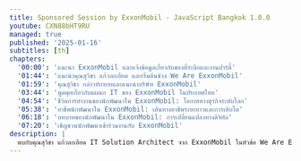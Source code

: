 ```yaml
---
title: Sponsored Session by ExxonMobil - JavaScript Bangkok 1.0.0
youtube: CXN88bHT9RU
managed: true
published: '2025-01-16'
subtitles: [th]
chapters:
  '00:00': 'แนะนำ ExxonMobil และแจ้งข้อมูลเกี่ยวกับของที่ระลึกและงานปาร์ตี้'
  '01:44': 'แนะนำคุณสุวิชา แก้วละเอียด และเริ่มต้นช่วง We Are ExxonMobil'
  '01:59': 'คุณสุวิชา กล่าวทักทายและแนะนำบริษัท ExxonMobil'
  '03:44': 'พูดคุยเกี่ยวกับแผนก IT ของ ExxonMobil ในประเทศไทย'
  '04:54': 'ชีวิตการทำงานของนักพัฒนาใน ExxonMobil: โอกาสทางธุรกิจระดับโลก'
  '05:38': 'อาชีพนักพัฒนาใน ExxonMobil: เส้นทางอาชีพระยะยาวและการเติบโต'
  '06:18': 'บทบาทของนักพัฒนาใน ExxonMobil: การเปลี่ยนแปลงทางดิจิทัล'
  '07:20': 'เชิญชวนนักพัฒนาเข้าร่วมงานกับ ExxonMobil'
description: |
  พบกับคุณสุวิชา แก้วละเอียด IT Solution Architect จาก ExxonMobil ในหัวข้อ We Are ExxonMobil  มาทำความรู้จักกับ ExxonMobil บริษัทน้ำมันและก๊าซครบวงจรระดับโลก  คุณสุวิชาจะมาเล่าถึงบทบาทของ ExxonMobil ในอุตสาหกรรมพลังงาน รวมถึงความสำคัญของแผนก IT และศูนย์กลาง IT ในประเทศไทยที่มีขนาดใหญ่  และโอกาสสำหรับนักพัฒนาที่ต้องการร่วมงานกับ ExxonMobil
---
```


